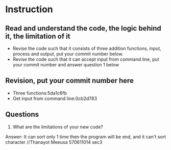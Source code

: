 ﻿# Instruction

## Read and understand the code, the logic behind it, the limitation of it
* Revise the code such that it consists of three addition functions, input, process and output, put your commit number below.
* Revise the code such that it can accept input from command line, put your commit number and answer question 1 below

## Revision, put your commit number here
* Three functions:5da1c6fb
* Get input from command line:0cb2d783

## Questions
1. What are the limitations of your new code?

Answer:
It can sort only 1 time then the program will be end, and it can't sort character
//Thanayot Meeusa 570611014 sec3